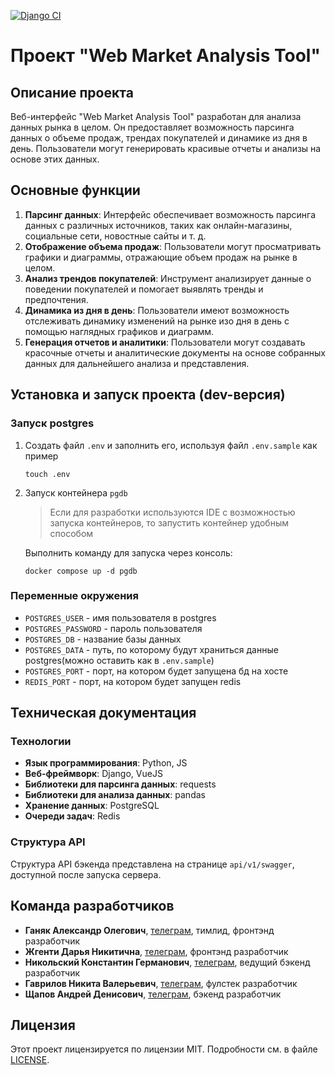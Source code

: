 [![Django CI](https://github.com/plzZarbotay/StockMonitor/actions/workflows/django.yml/badge.svg?branch=master)](https://github.com/plzZarbotay/StockMonitor/actions/workflows/django.yml)
# Проект "Web Market Analysis Tool"

## Описание проекта

Веб-интерфейс "Web Market Analysis Tool" разработан для анализа данных рынка в целом. Он предоставляет возможность
парсинга данных о объеме продаж, трендах покупателей и динамике из дня в день. Пользователи могут генерировать красивые
отчеты и анализы на основе этих данных.

## Основные функции

1. **Парсинг данных**: Интерфейс обеспечивает возможность парсинга данных с различных источников, таких как
   онлайн-магазины, социальные сети, новостные сайты и т. д.
2. **Отображение объема продаж**: Пользователи могут просматривать графики и диаграммы, отражающие объем продаж на рынке
   в целом.
3. **Анализ трендов покупателей**: Инструмент анализирует данные о поведении покупателей и помогает выявлять тренды и
   предпочтения.
4. **Динамика из дня в день**: Пользователи имеют возможность отслеживать динамику изменений на рынке изо дня в день с
   помощью наглядных графиков и диаграмм.
5. **Генерация отчетов и аналитики**: Пользователи могут создавать красочные отчеты и аналитические документы на основе
   собранных данных для дальнейшего анализа и представления.

## Установка и запуск проекта (dev-версия)

### Запуск postgres

1. Создать файл `.env` и заполнить его, используя файл `.env.sample` как пример
   ```
   touch .env
   ```
2. Запуск контейнера `pgdb`
   > Если для разработки используются IDE с возможностью запуска контейнеров, то запустить контейнер удобным способом

   Выполнить команду для запуска через консоль:
   ```
   docker compose up -d pgdb
   ```

### Переменные окружения

- `POSTGRES_USER` - имя пользователя в postgres
- `POSTGRES_PASSWORD` - пароль пользователя
- `POSTGRES_DB` - название базы данных
- `POSTGRES_DATA` - путь, по которому будут храниться данные postgres(можно оставить как в `.env.sample`)
- `POSTGRES_PORT` - порт, на котором будет запущена бд на хосте
- `REDIS_PORT` - порт, на котором будет запущен redis

## Техническая документация

### Технологии

- **Язык программирования**: Python, JS
- **Веб-фреймворк**: Django, VueJS
- **Библиотеки для парсинга данных**: requests
- **Библиотеки для анализа данных**: pandas
- **Хранение данных**: PostgreSQL
- **Очереди задач**: Redis

### Структура API

Структура API бэкенда представлена на странице `api/v1/swagger`, доступной после запуска сервера.

## Команда разработчиков
- **Ганяк Александр Олегович**, [телеграм](https://t.me/LemonCompany), тимлид, фронтэнд разработчик
- **Жгенти Дарья Никитична**, [телеграм](https://t.me/dariazh26), фронтэнд разработчик
- **Никольский Константин Германович**, [телеграм](https://t.me/Proksima1), ведущий бэкенд разработчик
- **Гаврилов Никита Валерьевич**, [телеграм](https://t.me/Happ1S), фулстек разработчик
- **Щапов Андрей Денисович**, [телеграм](https://t.me/P691v), бэкенд разработчик

## Лицензия

Этот проект лицензируется по лицензии MIT. Подробности см. в файле [LICENSE](LICENSE).
